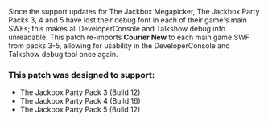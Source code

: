 Since the support updates for The Jackbox Megapicker, The Jackbox Party Packs 3, 4 and 5 have lost their debug font in each of their game's main SWFs; this makes all DeveloperConsole and Talkshow debug info unreadable.
This patch re-imports **Courier New** to each main game SWF from packs 3-5, allowing for usability in the DeveloperConsole and Talkshow debug tool once again.

### This patch was designed to support:
- The Jackbox Party Pack 3 (Build 12)
- The Jackbox Party Pack 4 (Build 16)
- The Jackbox Party Pack 5 (Build 12)

